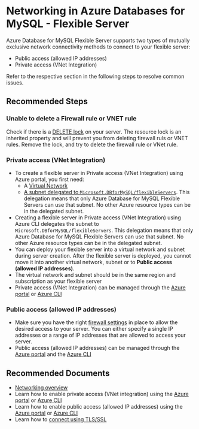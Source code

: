 <properties
  pagetitle="Networking in Azure Databases for MySQL - Flexible Server&#xD;"
  description="Networking in Azure Databases for MySQL - Flexible Server"
  service="microsoft.dbformysql"
  resource="flexibleservers"
  ms.author="ambhatna,sumuth"
  selfhelptype="Generic"
  supporttopicids="32747628"
  resourcetags="servers,databases"
  productpesids="17344"
  cloudenvironments="public,fairfax,usnat,ussec"
  articleid="f9cb4c29-6c2e-4155-9943-05b00171e589"
  ownershipid="AzureData_AzureDatabaseforMySQL" />
# Networking in Azure Databases for MySQL - Flexible Server

Azure Database for MySQL Flexible Server supports two types of mutually exclusive network connectivity methods to connect to your flexible server:

* Public access (allowed IP addresses)
* Private access (VNet Integration)

Refer to the respective section in the following steps to resolve common issues.

## **Recommended Steps**

### Unable to delete a Firewall rule or VNET rule 

Check if there is a [DELETE lock](https://docs.microsoft.com/azure/azure-resource-manager/management/lock-resources#managed-applications-and-locks) on your server. The resource lock is an inherited property and will prevent you from deleting firewall ruls or VNET rules. Remove the lock, and try to delete the firewall rule or VNet rule. 

### Private access (VNet Integration)

* To create a flexible server in Private access (VNet Integration) using Azure portal, you first need:
  * A [Virtual Network](https://docs.microsoft.com/azure/virtual-network/quick-create-portal#create-a-virtual-network)
  * [A subnet delegated to `Microsoft.DBforMySQL/flexibleServers`](https://docs.microsoft.com/azure/virtual-network/manage-subnet-delegation#delegate-a-subnet-to-an-azure-service). This delegation means that only Azure Database for MySQL Flexible Servers can use that subnet. No other Azure resource types can be in the delegated subnet.
* Creating a flexible server in Private access (VNet Integration) using Azure CLI delegates the subnet to `Microsoft.DBforMySQL/flexibleServers`. This delegation means that only Azure Database for MySQL Flexible Servers can use that subnet. No other Azure resource types can be in the delegated subnet.
* You can deploy your flexible server into a virtual network and subnet during server creation. After the flexible server is deployed, you cannot move it into another virtual network, subnet or to **Public access (allowed IP addresses)**.
* The virtual network and subnet should be in the same region and subscription as your flexible server
* Private access (VNet Integration) can be managed through the [Azure portal](https://docs.microsoft.com/azure/mysql/flexible-server/how-to-manage-virtual-network-portal) or [Azure CLI](https://docs.microsoft.com/azure/mysql/flexible-server/how-to-manage-virtual-network-cli)

### Public access (allowed IP addresses)

* Make sure you have the right [firewall settings](https://docs.microsoft.com/azure/mysql/flexible-server/concepts-networking#firewall-rules) in place to allow the desired access to your server. You can either specify a single IP addresses or a range of IP addresses that are allowed to access your server.
* Public access (allowed IP addresses) can be managed through the [Azure portal](https://docs.microsoft.com/azure/mysql/flexible-server/how-to-manage-firewall-portal) and the [Azure CLI](https://docs.microsoft.com/azure/mysql/flexible-server/how-to-manage-firewall-cli)

## **Recommended Documents**

* [Networking overview](https://docs.microsoft.com/azure/mysql/flexible-server/concepts-networking)
* Learn how to enable private access (VNet integration) using the [Azure portal](https://docs.microsoft.com/azure/mysql/flexible-server/how-to-manage-virtual-network-portal) or [Azure CLI](https://docs.microsoft.com/azure/mysql/flexible-server/how-to-manage-virtual-network-cli)
* Learn how to enable public access (allowed IP addresses) using the [Azure portal](https://docs.microsoft.com/azure/mysql/flexible-server/how-to-manage-firewall-portal) or [Azure CLI](https://docs.microsoft.com/azure/mysql/flexible-server/how-to-manage-firewall-cli)
* Learn how to [connect using TLS/SSL](https://docs.microsoft.com/azure/mysql/flexible-server/how-to-connect-tls-ssl)
